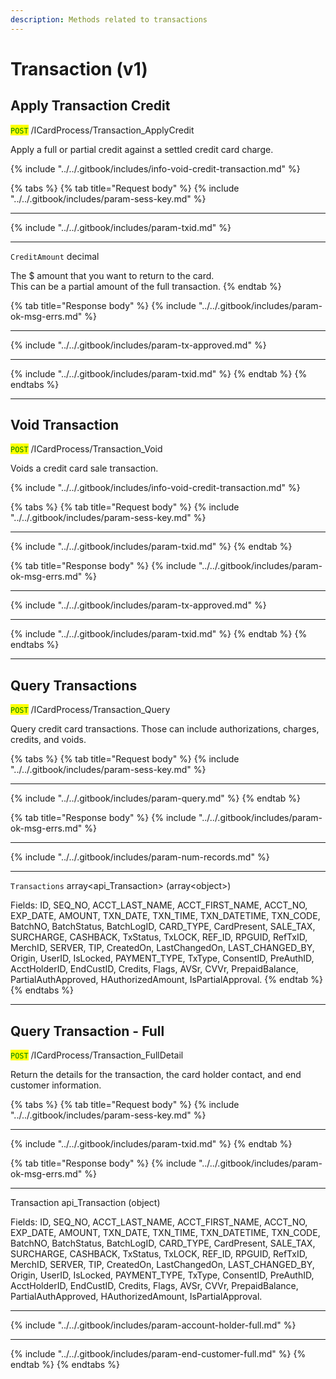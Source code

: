 ```yaml
---
description: Methods related to transactions
---
```


# Transaction (v1)

## Apply Transaction Credit

<mark style="color:green;">`POST`</mark> /ICardProcess/Transaction\_ApplyCredit

Apply a full or partial credit against a settled credit card charge.

{% include "../../.gitbook/includes/info-void-credit-transaction.md" %}

{% tabs %}
{% tab title="Request body" %}
{% include "../../.gitbook/includes/param-sess-key.md" %}

***

{% include "../../.gitbook/includes/param-txid.md" %}

***

`CreditAmount` decimal

The $ amount that you want to return to the card. \
This can be a partial amount of the full transaction.
{% endtab %}

{% tab title="Response body" %}
{% include "../../.gitbook/includes/param-ok-msg-errs.md" %}

***

{% include "../../.gitbook/includes/param-tx-approved.md" %}

***

{% include "../../.gitbook/includes/param-txid.md" %}
{% endtab %}
{% endtabs %}

***

## Void Transaction

<mark style="color:green;">`POST`</mark> /ICardProcess/Transaction\_Void

Voids a credit card sale transaction.&#x20;

{% include "../../.gitbook/includes/info-void-credit-transaction.md" %}

{% tabs %}
{% tab title="Request body" %}
{% include "../../.gitbook/includes/param-sess-key.md" %}

***

{% include "../../.gitbook/includes/param-txid.md" %}
{% endtab %}

{% tab title="Response body" %}
{% include "../../.gitbook/includes/param-ok-msg-errs.md" %}

***

{% include "../../.gitbook/includes/param-tx-approved.md" %}

***

{% include "../../.gitbook/includes/param-txid.md" %}
{% endtab %}
{% endtabs %}

***

## Query Transactions

<mark style="color:green;">`POST`</mark> /ICardProcess/Transaction\_Query

Query credit card transactions. Those can include authorizations, charges, credits, and voids.

{% tabs %}
{% tab title="Request body" %}
{% include "../../.gitbook/includes/param-sess-key.md" %}

***

{% include "../../.gitbook/includes/param-query.md" %}
{% endtab %}

{% tab title="Response body" %}
{% include "../../.gitbook/includes/param-ok-msg-errs.md" %}

***

{% include "../../.gitbook/includes/param-num-records.md" %}

***

`Transactions` array\<api\_Transaction> (array\<object>)

Fields: ID, SEQ\_NO, ACCT\_LAST\_NAME, ACCT\_FIRST\_NAME, ACCT\_NO, EXP\_DATE, AMOUNT, TXN\_DATE, TXN\_TIME, TXN\_DATETIME, TXN\_CODE, BatchNO, BatchStatus, BatchLogID, CARD\_TYPE, CardPresent, SALE\_TAX, SURCHARGE, CASHBACK, TxStatus, TxLOCK, REF\_ID, RPGUID, RefTxID, MerchID, SERVER, TIP, CreatedOn, LastChangedOn, LAST\_CHANGED\_BY, Origin, UserID, IsLocked, PAYMENT\_TYPE, TxType, ConsentID, PreAuthID, AcctHolderID, EndCustID, Credits, Flags, AVSr, CVVr, PrepaidBalance, PartialAuthApproved, HAuthorizedAmount, IsPartialApproval.
{% endtab %}
{% endtabs %}

***

## Query Transaction - Full

<mark style="color:green;">`POST`</mark> /ICardProcess/Transaction\_FullDetail

Return the details for the transaction, the card holder contact, and end customer information.

{% tabs %}
{% tab title="Request body" %}
{% include "../../.gitbook/includes/param-sess-key.md" %}

***

{% include "../../.gitbook/includes/param-txid.md" %}
{% endtab %}

{% tab title="Response body" %}
{% include "../../.gitbook/includes/param-ok-msg-errs.md" %}

***

Transaction api\_Transaction (object)

Fields: ID, SEQ\_NO, ACCT\_LAST\_NAME, ACCT\_FIRST\_NAME, ACCT\_NO, EXP\_DATE, AMOUNT, TXN\_DATE, TXN\_TIME, TXN\_DATETIME, TXN\_CODE, BatchNO, BatchStatus, BatchLogID, CARD\_TYPE, CardPresent, SALE\_TAX, SURCHARGE, CASHBACK, TxStatus, TxLOCK, REF\_ID, RPGUID, RefTxID, MerchID, SERVER, TIP, CreatedOn, LastChangedOn, LAST\_CHANGED\_BY, Origin, UserID, IsLocked, PAYMENT\_TYPE, TxType, ConsentID, PreAuthID, AcctHolderID, EndCustID, Credits, Flags, AVSr, CVVr, PrepaidBalance, PartialAuthApproved, HAuthorizedAmount, IsPartialApproval.

***

{% include "../../.gitbook/includes/param-account-holder-full.md" %}

***

{% include "../../.gitbook/includes/param-end-customer-full.md" %}
{% endtab %}
{% endtabs %}



